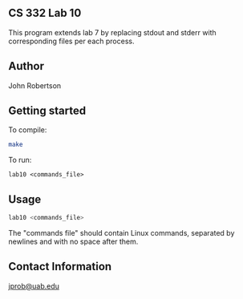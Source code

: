 ## CS 332 Lab 10

This program extends lab 7 by replacing stdout and stderr with corresponding files per each process.

## Author
John Robertson

## Getting started

To compile:
```bash
make
```

To run:
```
lab10 <commands_file>
```

## Usage


```bash
lab10 <commands_file>
```
The "commands file" should contain Linux commands, separated by newlines and with no space after them.


## Contact Information

jprob@uab.edu
